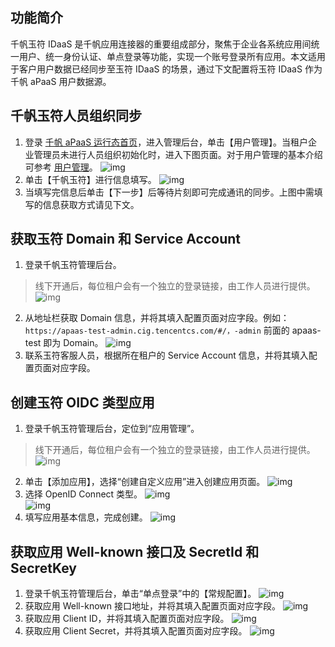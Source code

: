 ## 功能简介
千帆玉符 IDaaS 是千帆应用连接器的重要组成部分，聚焦于企业各系统应用间统一用户、统一身份认证、单点登录等功能，实现一个账号登录所有应用。本文适用于客户用户数据已经同步至玉符 IDaaS 的场景，通过下文配置将玉符 IDaaS 作为千帆 aPaaS 用户数据源。



## 千帆玉符人员组织同步
1. 登录 [千帆 aPaaS 运行态首页](https://apaas.cloud.tencent.com/)，进入管理后台，单击【用户管理】。当租户企业管理员未进行人员组织初始化时，进入下图页面。对于用户管理的基本介绍可参考 [用户管理](https://cloud.tencent.com/document/product/1365/57571)。
 ![img](https://main.qcloudimg.com/raw/7b770a45bb124318933d60dc93235153.png)        
2. 单击【千帆玉符】进行信息填写。
 ![img](https://main.qcloudimg.com/raw/f392e51c4229d10a2d6c0f5ee9f23510.png)        
3. 当填写完信息后单击【下一步】后等待片刻即可完成通讯的同步。上图中需填写的信息获取方式请见下文。



## **获取玉符 Domain 和 Service Account**
1. 登录千帆玉符管理后台。
>线下开通后，每位租户会有一个独立的登录链接，由工作人员进行提供。
 ![img](https://main.qcloudimg.com/raw/b0f87e203eae9c066382b5b991eb6f2c.png)        
2. 从地址栏获取 Domain 信息，并将其填入配置页面对应字段。例如：`https://apaas-test-admin.cig.tencentcs.com/#/，-admin` 前面的 apaas-test 即为 Domain。
 ![img](https://main.qcloudimg.com/raw/3967e9a1a5eda7074e60e3789ab87141.png)        
3. 联系玉符客服人员，根据所在租户的 Service Account 信息，并将其填入配置页面对应字段。



## 创建玉符 OIDC 类型应用
1. 登录千帆玉符管理后台，定位到“应用管理”。
>线下开通后，每位租户会有一个独立的登录链接，由工作人员进行提供。
 ![img](https://main.qcloudimg.com/raw/8c45332448720d66ff5f0b27e8c2f873.png)        
2. 单击【添加应用】，选择“创建自定义应用”进入创建应用页面。
  ![img](https://main.qcloudimg.com/raw/30aab6ad45ca7d22845c9c4051d4e7f3.png)        
3. 选择 OpenID Connect 类型。
 ![img](https://main.qcloudimg.com/raw/7f386e64d5510d93e8ee0bbb649a3f37.png)        
 ![img](https://main.qcloudimg.com/raw/180cfc2d4c1c65fb87fce8473aae5bae.png)        
4. 填写应用基本信息，完成创建。
![img](https://main.qcloudimg.com/raw/ece0269b197caf580828f0c90a3bb54f.png)        



## 获取应用 Well-known 接口及 SecretId 和 SecretKey
1. 登录千帆玉符管理后台，单击“单点登录”中的【常规配置】。
  ![img](https://main.qcloudimg.com/raw/9588683fe4df33e40143dc89600d3d3a.png)        
2. 获取应用 Well-known 接口地址，并将其填入配置页面对应字段。
  ![img](https://main.qcloudimg.com/raw/9295231ae223238991f42272ebb2e54a.png)        
3. 获取应用 Client ID，并将其填入配置页面对应字段。
![img](https://main.qcloudimg.com/raw/35a71e1dda3d336200f30d282152ef4c.png)        
4. 获取应用 Client Secret，并将其填入配置页面对应字段。
  ![img](https://main.qcloudimg.com/raw/552cfb50c7c931f4bfa377f6bd792923.png)        
